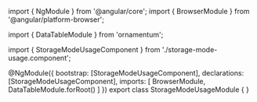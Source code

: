 import { NgModule } from '@angular/core';
import { BrowserModule } from '@angular/platform-browser';
  
import { DataTableModule } from 'ornamentum';
  
import { StorageModeUsageComponent } from './storage-mode-usage.component';

@NgModule({
 bootstrap: [StorageModeUsageComponent],
 declarations: [StorageModeUsageComponent],
 imports: [
    BrowserModule, 
    DataTableModule.forRoot()
  ]
})
export class StorageModeUsageModule {
}
